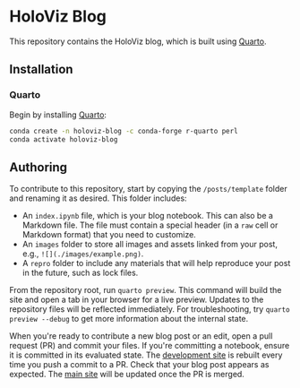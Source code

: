 # HoloViz Blog

This repository contains the HoloViz blog, which is built using [Quarto](https://quarto.org/).

## Installation

### Quarto

Begin by installing [Quarto](https://quarto.org/docs/get-started/):

```bash
conda create -n holoviz-blog -c conda-forge r-quarto perl
conda activate holoviz-blog
```

## Authoring

To contribute to this repository, start by copying the `/posts/template` folder and renaming it as desired. This folder includes:

- An `index.ipynb` file, which is your blog notebook. This can also be a Markdown file. The file must contain a special header (in a `raw` cell or Markdown format) that you need to customize.
- An `images` folder to store all images and assets linked from your post, e.g., `![](./images/example.png)`.
- A `repro` folder to include any materials that will help reproduce your post in the future, such as lock files.

From the repository root, run `quarto preview`. This command will build the site and open a tab in your browser for a live preview. Updates to the repository files will be reflected immediately. For troubleshooting, try `quarto preview --debug` to get more information about the internal state.

When you're ready to contribute a new blog post or an edit, open a pull request (PR) and commit your files. If you're committing a notebook, ensure it is committed in its evaluated state. The [development site](https://holoviz-dev.github.io/blog-dev/) is rebuilt every time you push a commit to a PR. Check that your blog post appears as expected. The [main site](https://blog.holoviz.org/) will be updated once the PR is merged.
